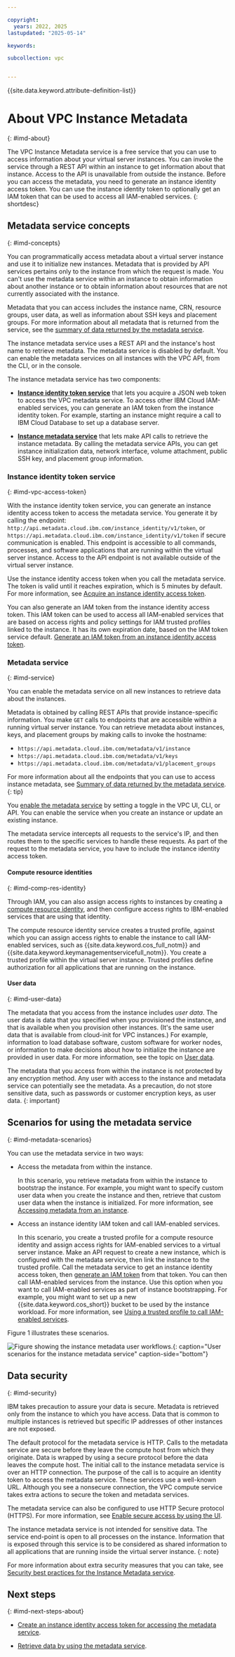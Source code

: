 ```yaml
---

copyright:
  years: 2022, 2025
lastupdated: "2025-05-14"

keywords:

subcollection: vpc


---
```


{{site.data.keyword.attribute-definition-list}}

# About VPC Instance Metadata
{: #imd-about}

The VPC Instance Metadata service is a free service that you can use to access information about your virtual server instances. You can invoke the service through a REST API within an instance to get information about that instance. Access to the API is unavailable from outside the instance. Before you can access the metadata, you need to generate an instance identity access token. You can use the instance identity token to optionally get an IAM token that can be used to access all IAM-enabled services.
{: shortdesc}

## Metadata service concepts
{: #imd-concepts}

You can programmatically access metadata about a virtual server instance and use it to initialize new instances. Metadata that is provided by API services pertains only to the instance from which the request is made. You can't use the metadata service within an instance to obtain information about another instance or to obtain information about resources that are not currently associated with the instance.

Metadata that you can access includes the instance name, CRN, resource groups, user data, as well as information about SSH keys and placement groups. For more information about all metadata that is returned from the service, see the [summary of data returned by the metadata service](/docs/vpc?topic=vpc-imd-metadata-summary).

The instance metadata service uses a REST API and the instance's host name to retrieve metadata. The metadata service is disabled by default. You can enable the metadata services on all instances with the VPC API, from the CLI, or in the console.

The instance metadata service has two components:

* **[Instance identity token service](#imd-vpc-access-token)** that lets you acquire a JSON web token to access the VPC metadata service. To access other IBM Cloud IAM-enabled services, you can generate an IAM token from the instance identity token. For example, starting an instance might require a call to IBM Cloud Database to set up a database server.

* **[Instance metadata service](#imd-service)** that lets make API calls to retrieve the instance metadata. By calling the metadata service APIs, you can get instance initialization data, network interface, volume attachment, public SSH key, and placement group information.

### Instance identity token service
{: #imd-vpc-access-token}

With the instance identity token service, you can generate an instance identity access token to access the metadata service. You generate it by calling the endpoint: `http://api.metadata.cloud.ibm.com/instance_identity/v1/token`, or `https://api.metadata.cloud.ibm.com/instance_identity/v1/token` if secure communication is enabled. This endpoint is accessible to all commands, processes, and software applications that are running within the virtual server instance. Access to the API endpoint is not available outside of the virtual server instance.

Use the instance identity access token when you call the metadata service. The token is valid until it reaches expiration, which is 5 minutes by default. For more information, see [Acquire an instance identity access token](/docs/vpc?topic=vpc-imd-configure-service#imd-json-token).

You can also generate an IAM token from the instance identity access token. This IAM token can be used to access all IAM-enabled services that are based on access rights and policy settings for IAM trusted profiles linked to the instance. It has its own expiration date, based on the IAM token service default. [Generate an IAM token from an instance identity access token](/docs/vpc?topic=vpc-imd-configure-service&interface=api#imd-token-exchange).

### Metadata service
{: #imd-service}

You can enable the metadata service on all new instances to retrieve data about the instances.

Metadata is obtained by calling REST APIs that provide instance-specific information. You make `GET` calls to endpoints that are accessible within a running virtual server instance. You can retrieve metadata about instances, keys, and placement groups by making calls to invoke the hostname:

* `https://api.metadata.cloud.ibm.com/metadata/v1/instance`
* `https://api.metadata.cloud.ibm.com/metadata/v1/keys`
* `https://api.metadata.cloud.ibm.com/metadata/v1/placement_groups`

For more information about all the endpoints that you can use to access instance metadata, see [Summary of data returned by the metadata service](/docs/vpc?topic=vpc-imd-metadata-summary).
{: tip}

You [enable the metadata service](/docs/vpc?topic=vpc-imd-configure-service&interface=ui#imd-metadata-service-enable) by setting a toggle in the VPC UI, CLI, or API. You can enable the service when you create an instance or update an existing instance.

The metadata service intercepts all requests to the service's IP, and then routes them to the specific services to handle these requests. As part of the request to the metadata service, you have to include the instance identity access token.

#### Compute resource identities
{: #imd-comp-res-identity}

Through IAM, you can also assign access rights to instances by creating a [compute resource identity](/docs/vpc?topic=vpc-imd-trusted-profile-metadata), and then configure access rights to IBM-enabled services that are using that identity.

The compute resource identity service creates a trusted profile, against which you can assign access rights to enable the instance to call IAM-enabled services, such as {{site.data.keyword.cos_full_notm}} and {{site.data.keyword.keymanagementservicefull_notm}}. You create a trusted profile within the virtual server instance. Trusted profiles define authorization for all applications that are running on the instance.

#### User data
{: #imd-user-data}

The metadata that you access from the instance includes _user data_. The user data is data that you specified when you provisioned the instance, and that is available when you provision other instances. (It's the same user data that is available from cloud-init for VPC instances.) For example, information to load database software, custom software for worker nodes, or information to make decisions about how to initialize the instance are provided in user data. For more information, see the topic on [User data](/docs/vpc?topic=vpc-user-data).

The metadata that you access from within the instance is not protected by any encryption method. Any user with access to the instance and metadata service can potentially see the metadata. As a precaution, do not store sensitive data, such as passwords or customer encryption keys, as user data.
{: important}

## Scenarios for using the metadata service
{: #imd-metadata-scenarios}

You can use the metadata service in two ways:

* Access the metadata from within the instance.

    In this scenario, you retrieve metadata from within the instance to bootstrap the instance. For example, you might want to specify custom user data when you create the instance and then, retrieve that custom user data when the instance is initialized. For more information, see [Accessing metadata from an instance](/docs/vpc?topic=vpc-imd-access-instance-metadata).

* Access an instance identity IAM token and call IAM-enabled services.

    In this scenario, you create a trusted profile for a compute resource identity and assign access rights for IAM-enabled services to a virtual server instance. Make an API request to create a new instance, which is configured with the metadata service, then link the instance to the trusted profile. Call the metadata service to get an instance identity access token, then [generate an IAM token](/docs/vpc?topic=vpc-imd-configure-service&interface=api#imd-token-exchange) from that token. You can then call IAM-enabled services from the instance. Use this option when you want to call IAM-enabled services as part of instance bootstrapping. For example, you might want to set up a new {{site.data.keyword.cos_short}} bucket to be used by the instance workload. For more information, see [Using a trusted profile to call IAM-enabled services](/docs/vpc?topic=vpc-imd-trusted-profile-metadata).

Figure 1 illustrates these scenarios.

![Figure showing the instance metadata user workflows.](/images/metadata-service-user-workflow.png "Figure showing the instance metadata user workflows."){: caption="User scenarios for the instance metadata service" caption-side="bottom"}

## Data security
{: #imd-security}

IBM takes precaution to assure your data is secure. Metadata is retrieved only from the instance to which you have access. Data that is common to multiple instances is retrieved but specific IP addresses of other instances are not exposed.

The default protocol for the metadata service is HTTP. Calls to the metadata service are secure before they leave the compute host from which they originate. Data is wrapped by using a secure protocol before the data leaves the compute host. The initial call to the instance metadata service is over an HTTP connection. The purpose of the call is to acquire an identity token to access the metadata service. These services use a well-known URL. Although you see a nonsecure connection, the VPC compute service takes extra actions to secure the token and metadata services.

The metadata service can also be configured to use HTTP Secure protocol (HTTPS). For more information, see [Enable secure access by using the UI](/docs/vpc?topic=vpc-imd-configure-service&interface=ui#secure-access-ui).

The instance metadata service is not intended for sensitive data. The service end-point is open to all processes on the instance. Information that is exposed through this service is to be considered as shared information to all applications that are running inside the virtual server instance.
{: note}

For more information about extra security measures that you can take, see [Security best practices for the Instance Metadata service](/docs/vpc?topic=vpc-imd-security-best-practices).

## Next steps
{: #imd-next-steps-about}

* [Create an instance identity access token for accessing the metadata service](/docs/vpc?topic=vpc-imd-configure-service#imd-get-token).

* [Retrieve data by using the metadata service](/docs/vpc?topic=vpc-imd-get-metadata).
